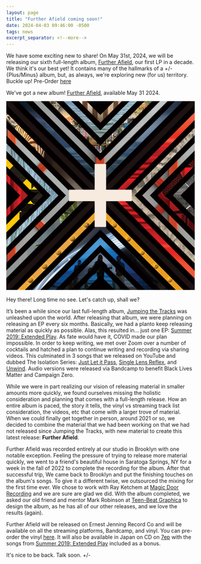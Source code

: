 ```yaml
---
layout: page
title: "Further Afield coming soon!"
date: 2024-04-03 09:46:00 -0500
tags: news
excerpt_separator: <!--more-->
---
```


We have some exciting new to share! On May 31st, 2024, we will be releasing our
sixth full-length album, [Further Afield](/further-afield/), our first LP in a decade. We think it's 
our best yet! It contains many of the hallmarks of a +/- {Plus/Minus} album, but, as always,
we're exploring new (for us) territory. Buckle up!
Pre-Order [here](https://ernestjenning.limitedrun.com/products/778312)

<!--more-->

We've got a new album! [Further Afield](/further-afield/), available May 31 2024.

<div id="news-image">
    <img src="/assets/img/fa.jpg"/>
</div>

Hey there! Long time no see. Let's catch up, shall we?  

It’s been a while since our last full-length album,
[Jumping the Tracks](/jumping-the-tracks/) was unleashed upon the world. After
releasing that album, we were planning on releasing an EP every six months. Basically, 
we had a planto keep releasing material as quickly as possible. Alas, this resulted 
in... just one EP: [Summer 2019: Extended Play](/summer-2019-ep). As fate would have it, 
COVID made our plan impossible. In order to keep writing, we met over Zoom over a number
of cocktails and hatched a plan to continue writing and recording via sharing videos.
This culminated in 3 songs that we released on YouTube and dubbed The Isolation Series:
[Just Let it Pass](https://youtu.be/P_5gNopfRT4), [Single Lens Reflex](https://youtu.be/IEitz9cUWHQ), 
and [Unwind](https://youtu.be/Rb434w3SCnA). Audio versions were released via Bandcamp
to benefit Black Lives Matter and Campaign Zero.  

While we were in part realizing our vision of releasing material in smaller
amounts more quickly, we found ourselves missing the holistic consideration and
planning that comes with a full-length release. How an entire album is paced,
the story it tells, the vinyl vs streaming track list consideration, the videos,
etc that come with a larger trove of material. When we could finally get
together in person, around 2021 or so, we decided to combine the material that
we had been working on that we had not released since Jumping the Tracks, with
new material to create this latest release: **Further Afield**.

Further Afield was recorded entirely at our studio in Brooklyn with one notable
exception. Feeling the pressure of trying to release more material quickly, we
went to a friend's beautiful house in Saratoga Springs, NY for a week in the
fall of 2022 to complete the recording for the album. After that successful
trip, We came back to Brooklyn and put the finishing touches on the album's
songs. To give it a different twise, we outsourced the mixing for the first time ever. 
We chose to work with Ray Ketchem at [Magic Door Recording](https://www.magicdoorrecording.com/)
and we are sure are glad we did. With the album completed, we asked our old friend and
mentor Mark Robinson at [Teen-Beat Graphica](https://mmarkk.com/) to design the album, as he has all of
our other releases, and we love the results (again).

Further Afield will be released on Ernest Jenning Record Co and will be available on all
the streaming platforms, Bandcamp, and vinyl. You can pre-order the vinyl
[here](https://ernestjenning.limitedrun.com/products/778312).  It will also be available in Japan on CD on [7ep](http://7ep.net/)
with the songs from [Summer 2019: Extended Play](/summer-2019-ep/) included as a
bonus.  

It's nice to be back.  Talk soon.
+/-
